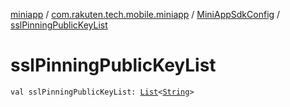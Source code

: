 [miniapp](../../index.md) / [com.rakuten.tech.mobile.miniapp](../index.md) / [MiniAppSdkConfig](index.md) / [sslPinningPublicKeyList](./ssl-pinning-public-key-list.md)

# sslPinningPublicKeyList

`val sslPinningPublicKeyList: `[`List`](https://kotlinlang.org/api/latest/jvm/stdlib/kotlin.collections/-list/index.html)`<`[`String`](https://kotlinlang.org/api/latest/jvm/stdlib/kotlin/-string/index.html)`>`